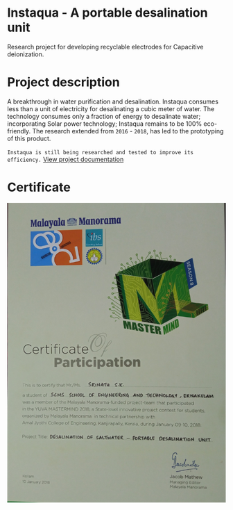 # Instaqua - A portable desalination unit
Research project for developing recyclable electrodes for Capacitive deionization.

# Project description

A breakthrough in water purification and desalination. Instaqua consumes less than a unit of electricity for desalinating a cubic meter of water. The technology consumes only a fraction of energy to desalinate water; incorporating Solar power technology; Instaqua remains to be 100% eco-friendly. The research extended from `2016` - `2018`, has led to the prototyping of this product. 

`Instaqua is still being researched and tested to improve its efficiency.`
[View project documentation](./docs.pdf)

# Certificate

<img src="./certificate.jpg" alt="Certificate" title="Certificate for portable desalination unit.">
